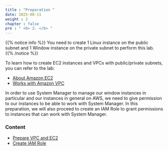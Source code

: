 ```yaml
---
title : "Preparation "
date: 2025-08-11
weight : 2
chapter : false
pre : " <b> 2. </b> "
---
```


{{% notice info %}}
You need to create 1 Linux instance on the public subnet and 1 Window instance on the private subnet to perform this lab.
{{% /notice %}}

To learn how to create EC2 instances and VPCs with public/private subnets, you can refer to the lab:
  - [About Amazon EC2](https://000004.awsstudygroup.com/en/)
  - [Works with Amazon VPC](https://000003.awsstudygroup.com/en/)

In order to use System Manager to manage our window instances in particular and our instances in general on AWS, we need to give permission to our instances to be able to work with System Manager. In this preparation, we will also proceed to create an IAM Role to grant permissions to instances that can work with System Manager.

### Content
  - [Prepare VPC and EC2](2.1-createec2/)
  - [Create IAM Role](2.2-createiamrole/)
